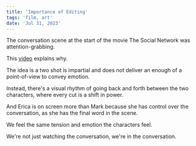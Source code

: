 ```yaml
---
title: 'Importance of Editing'
tags: 'film, art'
date: 'Jul 31, 2023'
---
```


The conversation scene at the start of the movie The Social Network was attention-grabbing.

This [video](https://www.youtube.com/watch?v=wX4bKWhtK8M) explains why.

The idea is a two shot is impartial and does not deliver an enough of a point-of-view to convey emotion.

Instead, there's a visual rhythm of going back and forth between the two characters, where every cut is a shift in power.

And Erica is on screen more than Mark because she has control over the conversation, as she has the final word in the scene.

We feel the same tension and emotion the characters feel.

We're not just watching the conversation, we're in the conversation.
